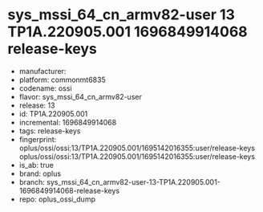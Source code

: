 # sys_mssi_64_cn_armv82-user 13 TP1A.220905.001 1696849914068 release-keys
- manufacturer: 
- platform: commonmt6835
- codename: ossi
- flavor: sys_mssi_64_cn_armv82-user
- release: 13
- id: TP1A.220905.001
- incremental: 1696849914068
- tags: release-keys
- fingerprint: oplus/ossi/ossi:13/TP1A.220905.001/1695142016355:user/release-keys
oplus/ossi/ossi:13/TP1A.220905.001/1695142016355:user/release-keys
- is_ab: true
- brand: oplus
- branch: sys_mssi_64_cn_armv82-user-13-TP1A.220905.001-1696849914068-release-keys
- repo: oplus_ossi_dump
